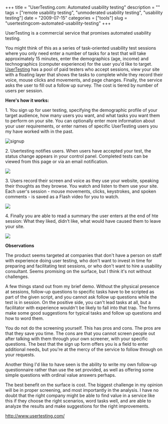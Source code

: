 +++
title = "UserTesting.com: Automated usability testing"
description = ""
tags = ["remote usability testing", "unmoderated usability testing", "usability testing"]
date = "2009-07-15"
categories = ["tools"]
slug = "usertestingcom-automated-usability-testing"
+++


<p class="dek">UserTesting is a commercial service that promises automated usability testing.</p>
<p>You might think of this as a series of task-oriented usability test sessions where you only need enter a number of tasks for a test that will take approximately 15 minutes, enter the demographics (age, income) and technographics (computer experience) for the user you'd like to target. <a href="http://www.usertesting.com/">UserTesting</a> has a pool of paid testers who accept sessions, view your site with a floating layer that shows the tasks to complete while they record their voice, mouse clicks and movements, and page changes. Finally, the service asks the user to fill out a follow up survey. The cost is tiered by number of users per session. </p>
<p><strong>Here's how it works:</strong></p>
<p>1. You sign up for user testing, specifying the demographic profile of your target audience, how many users you want, and what tasks you want them to perform on your site. You can optionally enter more information about your user requirements, or enter names of specific UserTesting users you my have worked with in the past.</p>
<div class="screenshot"><img src="/media/tools/external/usertesting-1.png" alt="signup" /></div>
<p>2. Usertesting notifies users. When users have accepted your test, the status change appears in your control panel. Completed tests can be viewed from this page or via an email notification.</p>
<div class="screenshot"><img src="/media/tools/external/usertesting-2.png" /></div>
<p>3. Users record their screen and voice as they use your website, speaking their thoughts as they browse. You watch and listen to them use your site. Each user's session - mouse movements, clicks, keystrokes, and spoken comments - is saved as a Flash video for you to watch.</p>
<div class="screenshot"><img src="/media/tools/external/usertesting-4.png" /></div>
<p>4. Finally you are able to read a summary the user enters at the end of hte session: What they liked, didn’t like, what would have caused them to leave your site.</p>
<div class="screenshot"><img src="/media/tools/external/usertesting-3.png" /></div>
<p><strong>Observations</strong></p>
<p>The product seems targeted at companies that don't have a person on staff with experience doing user testing, who don't want to invest in time for preparing and facilitating test sessions, or who don't want to hire a usability consultant. Seems promising on the surface, but I think it's not without challenges. </p>
<p>A few things stand out from my brief demo. Without the physical presence at sessions, follow-up questions to specific tasks have to be scripted as part of the given script, and you cannot ask follow up questions while the test is in session. On the positive side, you can't lead tasks at all, but a facilitator with experience wouldn't be likely to fall into that trap. The forms make some good suggestions for typical tasks and follow up questions and how to word them.</p>
<p>You do not do the screening yourself. This has pros and cons. The pros are that they save you time. The cons are that you cannot screen people out after talking with them through your own screener, with your specific questions. The best that the sign up form offers you is a field to enter additional needs, but you're at the mercy of the service to follow through on your requests.</p>
<p>Another thing I'd like to have seen is the ability to write my own follow-up questionnaire rather than use the set provided, as well as offering some simple questions with ordinal value answers perhaps. </p>
<p>The best benefit on the surface is cost. The biggest challenge in my opinion will be in proper screening, and most importantly in the analysis. I have no doubt that the right company might be able to find value in a service like this if they choose the right scenarios, word tasks well, and are able to analyze the results and make suggestions for the right improvements. </p>
  
<p><a href="http://www.usertesting.com/">http://www.usertesting.com/</a></p>
      
